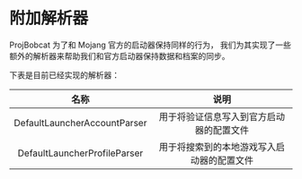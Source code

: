 # 附加解析器

ProjBobcat 为了和 Mojang 官方的启动器保持同样的行为，
我们为其实现了一些额外的解析器来帮助我们和官方启动器保持数据和档案的同步。

下表是目前已经实现的解析器：

|              名称              |          说明           |
|:----------------------------:|:---------------------:|
| DefaultLauncherAccountParser | 用于将验证信息写入到官方启动器的配置文件  |
| DefaultLauncherProfileParser | 用于将搜索到的本地游戏写入启动器的配置文件 |
